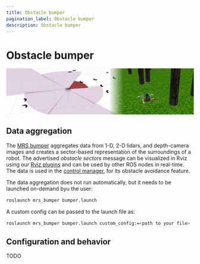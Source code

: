```yaml
---
title: Obstacle bumper
pagination_label: Obstacle bumper
description: Obstacle bumper
---
```


# Obstacle bumper

![](fig/bumper.jpg)

## Data aggregation

The [MRS bumper](https://github.com/ctu-mrs/mrs_bumper) aggregates data from 1-D, 2-D lidars, and depth-camera images and creates a sector-based representation of the surroundings of a robot.
The advertised *obstacle sectors* message can be visualized in Rviz using our [Rviz plugins](/docs/features/rviz_plugins/) and can be used by other ROS nodes in real-time.
The data is used in the [control manager](/docs/features/managers/), for its obstacle avoidance feature.

The data aggregation does not run automatically, but it needs to be launched on-demand byu the user:
```bash
roslaunch mrs_bumper bumper.launch
```

A custom config can be passed to the launch file as:
```bash
roslaunch mrs_bumper bumper.launch custom_config:=<path to your file>
```

## Configuration and behavior

TODO
